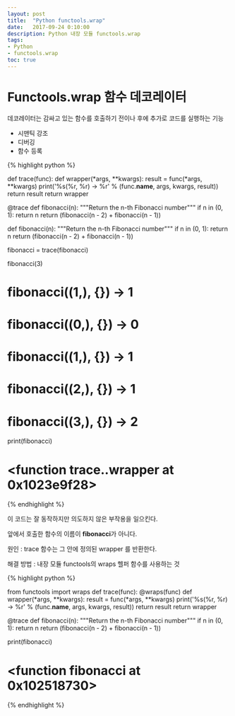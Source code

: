 ```yaml
---
layout: post
title:  "Python functools.wrap"
date:   2017-09-24 0:10:00
description: Python 내장 모듈 functools.wrap
tags:
- Python
- functools.wrap
toc: true
---
```



# Functools.wrap 함수 데코레이터

데코레이터는 감싸고 있는 함수를 호출하기 전이나 후에 추가로 코드를 실행하는 기능
* 시맨틱 강조
* 디버깅
* 함수 등록 

{% highlight python  %}

def trace(func):
    def wrapper(*args, **kwargs):
        result = func(*args, **kwargs)
        print('%s(%r, %r) -> %r' %
              (func.__name__, args, kwargs, result))
        return result
    return wrapper


@trace
def fibonacci(n):
    """Return the n-th Fibonacci number"""
    if n in (0, 1):
        return n
    return (fibonacci(n - 2) + fibonacci(n - 1))


def fibonacci(n):
    """Return the n-th Fibonacci number"""
    if n in (0, 1):
        return n
    return (fibonacci(n - 2) + fibonacci(n - 1))

fibonacci = trace(fibonacci)


fibonacci(3)
# fibonacci((1,), {}) -> 1
# fibonacci((0,), {}) -> 0
# fibonacci((1,), {}) -> 1
# fibonacci((2,), {}) -> 1
# fibonacci((3,), {}) -> 2

print(fibonacci)
# <function trace.<locals>.wrapper at 0x1023e9f28>
{% endhighlight %}

이 코드는 잘 동작하지만 의도하지 않은 부작용을 일으킨다.
   
앞에서 호출한 함수의 이름이 **fibonacci**가 아니다.
 
원인 : trace 함수는 그 안에 정의된 wrapper 를 반환한다. 

해결 방법 : 내장 모듈 functools의 wraps 헬퍼 함수를 사용하는 것

{% highlight python  %}

from functools import wraps
def trace(func):
    @wraps(func)
    def wrapper(*args, **kwargs):
        result = func(*args, **kwargs)
        print('%s(%r, %r) -> %r' %
              (func.__name__, args, kwargs, result))
        return result
    return wrapper

@trace
def fibonacci(n):
    """Return the n-th Fibonacci number"""
    if n in (0, 1):
        return n
    return (fibonacci(n - 2) +
            fibonacci(n - 1))

print(fibonacci)
# <function fibonacci at 0x102518730>
{% endhighlight %}


